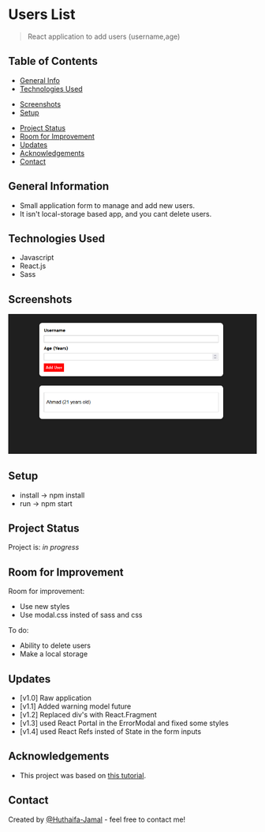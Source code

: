 # Users List
> React application to add users (username,age)
<!-- > Live demo [_here_](https://www.example.com). If you have the project hosted somewhere, include the link here. -->

## Table of Contents
* [General Info](#general-information)
* [Technologies Used](#technologies-used)
<!-- * [Features](#features) -->
* [Screenshots](#screenshots)
* [Setup](#setup)
<!-- * [Usage](#usage) -->
* [Project Status](#project-status)
* [Room for Improvement](#room-for-improvement)
* [Updates](#Updates)
* [Acknowledgements](#acknowledgements)
* [Contact](#contact)
<!-- * [License](#license) -->


## General Information
- Small application form to manage and add new users.
- It isn't local-storage based app, and you cant delete users.
<!-- - What is the purpose of your project? -->
<!-- You don't have to answer all the questions - just the ones relevant to your project. -->


## Technologies Used
- Javascript
- React.js
- Sass


<!-- ## Features
List the ready features here:
- Awesome feature 1
- Awesome feature 2
- Awesome feature 3 -->


## Screenshots
![Example screenshot](./img/screenshot.png)
<!-- If you have screenshots you'd like to share, include them here. -->


## Setup
<!-- What are the project requirements/dependencies? Where are they listed? A requirements.txt or a Pipfile.lock file perhaps? Where is it located? -->
* install -> npm install
* run -> npm start

<!-- Proceed to describe how to install / setup one's local environment / get started with the project. -->




<!-- ## Usage
How does one go about using it?
Provide various use cases and code examples here.

`write-your-code-here` -->


## Project Status
Project is: _in progress_ 
<!-- / _complete_ / _no longer being worked on_. If you are no longer working on it, provide reasons why. -->


## Room for Improvement
<!-- Include areas you believe need improvement / could be improved. Also add TODOs for future development. -->

Room for improvement:
- Use new styles
- Use modal.css insted of sass and css

To do:
- Ability to delete users
- Make a local storage

## Updates
- [v1.0] Raw application 
- [v1.1] Added warning model future 
- [v1.2] Replaced div's with React.Fragment
- [v1.3] used React Portal in the ErrorModal and fixed some styles
- [v1.4] used React Refs insted of State in the form inputs
## Acknowledgements

- This project was based on [this tutorial](https://www.udemy.com/course/react-the-complete-guide-incl-redux/).


## Contact
Created by [@Huthaifa-Jamal](www.linkedin.com/in/huthaifa-jamal) - feel free to contact me!


<!-- Optional -->
<!-- ## License -->
<!-- This project is open source and available under the [... License](). -->

<!-- You don't have to include all sections - just the one's relevant to your project -->

